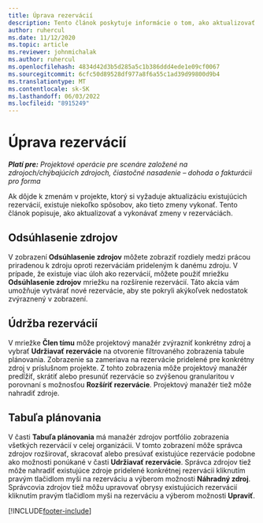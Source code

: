 ```yaml
---
title: Úprava rezervácií
description: Tento článok poskytuje informácie o tom, ako aktualizovať a vykonávať zmeny v rezerváciách.
author: ruhercul
ms.date: 11/12/2020
ms.topic: article
ms.reviewer: johnmichalak
ms.author: ruhercul
ms.openlocfilehash: 4834d42d3b5d285a5c1b386ddd4ede1e09cf0067
ms.sourcegitcommit: 6cfc50d89528df977a8f6a55c1ad39d99800d9b4
ms.translationtype: MT
ms.contentlocale: sk-SK
ms.lasthandoff: 06/03/2022
ms.locfileid: "8915249"
---
```

# <a name="edit-bookings"></a>Úprava rezervácií

_**Platí pre:** Projektové operácie pre scenáre založené na zdrojoch/chýbajúcich zdrojoch, čiastočné nasadenie – dohoda o fakturácii pro forma_


Ak dôjde k zmenám v projekte, ktorý si vyžaduje aktualizáciu existujúcich rezervácií, existuje niekoľko spôsobov, ako tieto zmeny vykonať. Tento článok popisuje, ako aktualizovať a vykonávať zmeny v rezerváciách.

## <a name="resource-reconciliation"></a>Odsúhlasenie zdrojov

V zobrazení **Odsúhlasenie zdrojov** môžete zobraziť rozdiely medzi prácou priradenou k zdroju oproti rezerváciám prideleným k danému zdroju. V prípade, že existuje viac úloh ako rezervácií, môžete použiť mriežku **Odsúhlasenie zdrojov** mriežku na rozšírenie rezervácií. Táto akcia vám umožňuje vytvárať nové rezervácie, aby ste pokryli akýkoľvek nedostatok zvýraznený v zobrazení.

## <a name="maintain-bookings"></a>Údržba rezervácií

V mriežke **Člen tímu** môže projektový manažér zvýrazniť konkrétny zdroj a vybrať **Udržiavať rezervácie** na otvorenie filtrovaného zobrazenia tabule plánovania. Zobrazenie sa zameriava na rezervácie pridelené pre konkrétny zdroj v príslušnom projekte. Z tohto zobrazenia môže projektový manažér predĺžiť, skrátiť alebo presunúť rezervácie so zvýšenou granularitou v porovnaní s možnosťou **Rozšíriť rezervácie**. Projektový manažér tiež môže nahradiť zdroje.

## <a name="schedule-board"></a>Tabuľa plánovania

V časti **Tabuľa plánovania** má manažér zdrojov portfólio zobrazenia všetkých rezervácií v celej organizácii. V tomto zobrazení môže správca zdrojov rozširovať, skracovať alebo presúvať existujúce rezervácie podobne ako možnosti ponúkané v časti **Udržiavať rezervácie**. Správca zdrojov tiež môže nahradiť existujúce zdroje pridelené konkrétnej rezervácii kliknutím pravým tlačidlom myši na rezerváciu a výberom možnosti **Náhradný zdroj**. Správcovia zdrojov tiež môžu upravovať obrysy existujúcich rezervácií kliknutím pravým tlačidlom myši na rezerváciu a výberom možnosti **Upraviť**.


[!INCLUDE[footer-include](../includes/footer-banner.md)]